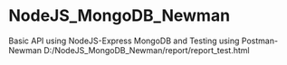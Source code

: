 # NodeJS_MongoDB_Newman
Basic API using NodeJS-Express MongoDB and Testing using Postman-Newman
D:/NodeJS_MongoDB_Newman/report/report_test.html

